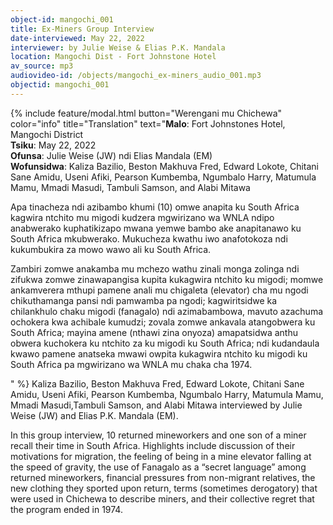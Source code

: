 ```yaml
---
object-id: mangochi_001
title: Ex-Miners Group Interview
date-interviewed: May 22, 2022
interviewer: by Julie Weise & Elias P.K. Mandala
location: Mangochi Dist - Fort Johnstone Hotel
av_source: mp3
audiovideo-id: /objects/mangochi_ex-miners_audio_001.mp3
objectid: mangochi_001
---
```

{% include feature/modal.html button="Werengani mu Chichewa" color="info" title="Translation" text="**Malo**: Fort Johnstones Hotel, Mangochi District<br>
**Tsiku**: May 22, 2022<br>
**Ofunsa**:  Julie Weise (JW) ndi Elias Mandala (EM)<br>
**Wofunsidwa**: Kaliza Bazilio, Beston Makhuva Fred, Edward Lokote, Chitani Sane Amidu, Useni Afiki, Pearson Kumbemba, Ngumbalo Harry, Matumula Mamu, Mmadi Masudi, Tambuli Samson, and Alabi Mitawa<br>
<p>Apa tinacheza ndi azibambo khumi (10) omwe anapita ku  South Africa kagwira ntchito mu migodi kudzera  mgwirizano wa WNLA ndipo anabwerako kuphatikizapo mwana yemwe bambo ake anapitanawo ku South Africa mkubwerako.  Mukucheza kwathu iwo anafotokoza ndi kukumbukira za mowo wawo ali ku South Africa.</p>
<p>Zambiri zomwe anakamba mu mchezo wathu zinali monga zolinga ndi zifukwa zomwe zinawapangisa kupita kukagwira ntchito ku migodi; momwe ankamverera mthupi pamene anali mu chigaleta (elevator) cha mu ngodi chikuthamanga pansi ndi pamwamba pa ngodi; kagwiritsidwe ka chilankhulo chaku migodi (fanagalo) ndi azimabambowa, mavuto azachuma ochokera kwa achibale kumudzi; zovala zomwe ankavala atangobwera ku South Africa; mayina amene (nthawi zina onyoza) amapatsidwa anthu obwera kuchokera ku ntchito za ku migodi ku South Africa; ndi kudandaula kwawo pamene anatseka mwawi owpita kukagwira ntchito ku migodi ku South Africa pa mgwirizano wa WNLA mu chaka cha 1974.</p>" %}
Kaliza Bazilio, Beston Makhuva Fred, Edward Lokote, Chitani Sane Amidu, Useni Afiki, Pearson Kumbemba, Ngumbalo Harry, Matumula Mamu, Mmadi Masudi,Tambuli Samson, and Alabi Mitawa interviewed by Julie Weise (JW) and Elias P.K. Mandala (EM).

In this group interview, 10 returned mineworkers and one son of a miner recall their time in South Africa. Highlights include discussion of their motivations for migration, the feeling of being in a mine elevator falling at the speed of gravity, the use of Fanagalo as a “secret language” among returned mineworkers, financial pressures from non-migrant relatives, the new clothing they sported upon return, terms (sometimes derogatory) that were used in Chichewa to describe miners, and their collective regret that the program ended in 1974.